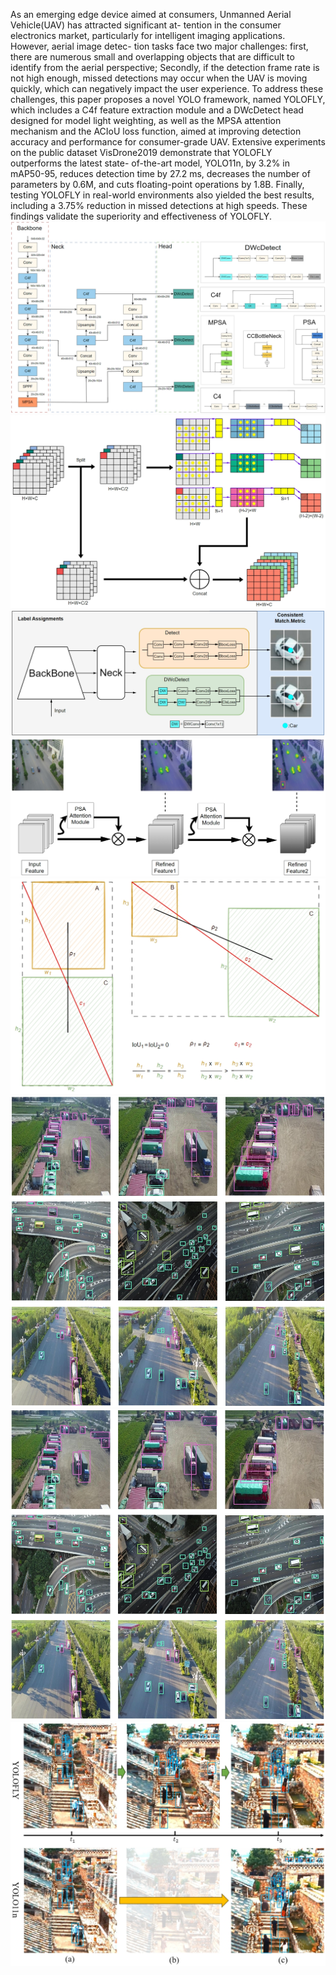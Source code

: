 As an emerging edge device aimed at consumers,
Unmanned Aerial Vehicle(UAV) has attracted significant at-
tention in the consumer electronics market, particularly for
intelligent imaging applications. However, aerial image detec-
tion tasks face two major challenges: first, there are numerous
small and overlapping objects that are difficult to identify from
the aerial perspective; Secondly, if the detection frame rate
is not high enough, missed detections may occur when the
UAV is moving quickly, which can negatively impact the user
experience. To address these challenges, this paper proposes a
novel YOLO framework, named YOLOFLY, which includes a
C4f feature extraction module and a DWcDetect head designed
for model light weighting, as well as the MPSA attention
mechanism and the ACIoU loss function, aimed at improving
detection accuracy and performance for consumer-grade UAV.
Extensive experiments on the public dataset VisDrone2019
demonstrate that YOLOFLY outperforms the latest state-
of-the-art model, YOLO11n, by 3.2% in mAP50-95, reduces
detection time by 27.2 ms, decreases the number of parameters
by 0.6M, and cuts floating-point operations by 1.8B. Finally,
testing YOLOFLY in real-world environments also yielded the
best results, including a 3.75% reduction in missed detections
at high speeds. These findings validate the superiority and
effectiveness of YOLOFLY.
![Logo](p1.png)
![Logo](p2.png)
![Logo](p3.png)
![Logo](p4.png)
![Logo](p5.png)
![Logo](p6.png)
![Logo](p7.png)
![Logo](p8.png)

